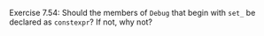 Exercise 7.54: Should the members of ```Debug``` that begin with ```set_``` be
declared as ```constexpr```? If not, why not?